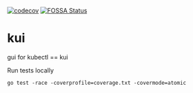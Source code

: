 [![codecov](https://codecov.io/gh/michaeljsaenz/kui/branch/main/graph/badge.svg?token=FF4ZXBZCBC)](https://codecov.io/gh/michaeljsaenz/kui)
[![FOSSA Status](https://app.fossa.com/api/projects/git%2Bgithub.com%2Fmichaeljsaenz%2Fkui.svg?type=shield)](https://app.fossa.com/projects/git%2Bgithub.com%2Fmichaeljsaenz%2Fkui?ref=badge_shield)

# kui
gui for kubectl == kui



Run tests locally
```
go test -race -coverprofile=coverage.txt -covermode=atomic
```

